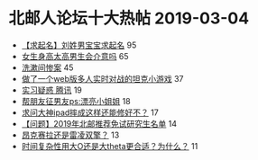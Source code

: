 # 北邮人论坛十大热帖 2019-03-04

- [【求起名】刘姓男宝宝求起名](https://bbs.byr.cn/article/Talking/6100933) 95
- [女生身高太高男生会介意吗](https://bbs.byr.cn/article/Feeling/3102190) 65
- [洗漱间惨案](https://bbs.byr.cn/article/Picture/3237861) 45
- [做了一个web版多人实时对战的坦克小游戏](https://bbs.byr.cn/article/Java/61314) 37
- [实习疑惑 腾讯](https://bbs.byr.cn/article/Job/2018736) 19
- [帮朋友征男友ps:漂亮小姐姐](https://bbs.byr.cn/article/Friends/1913531) 18
- [求问大神ipad摔成这样还能修好不？](https://bbs.byr.cn/article/Notebook/178505) 17
- [【问题】2019年北邮推荐免试研究生名单](https://bbs.byr.cn/article/AimGraduate/1158665) 14
- [昂克赛拉还是雷凌双擎？](https://bbs.byr.cn/article/AutoMotor/126473) 13
- [时间复杂性用大O还是大theta更合适？为什么？](https://bbs.byr.cn/article/ACM_ICPC/97655) 11



